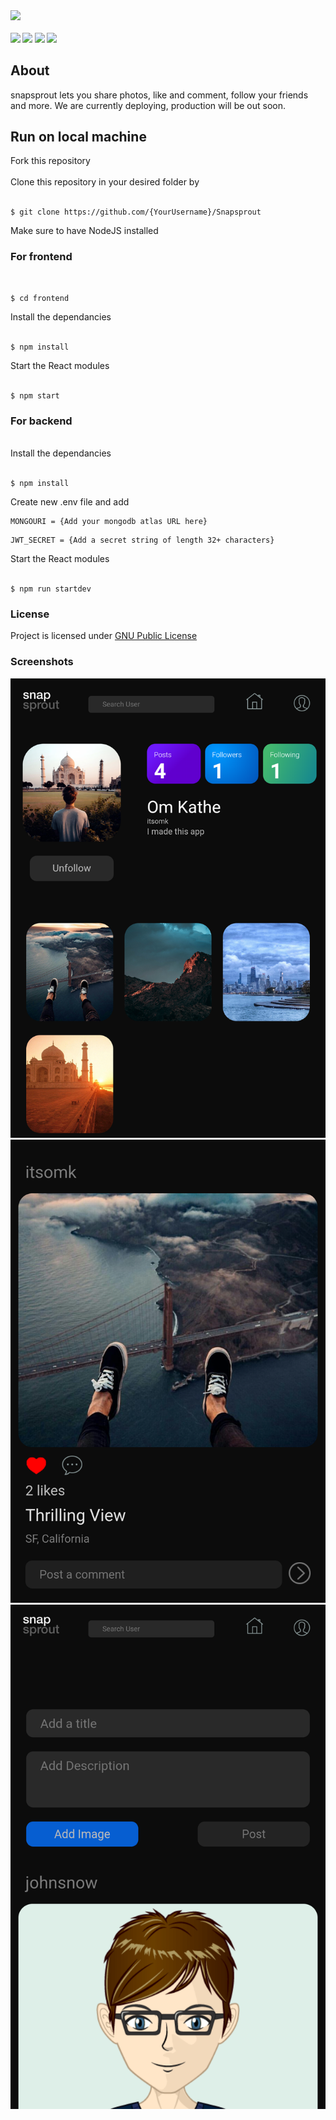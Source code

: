<p align = "left">
<img height="80px" align = "center" src = "server/client\src\resources\icons\logodouble.svg"/>
</p>

<div align = "left">
    <h4 align = "left"> <a href="https://github.com/itsomkathe/Snapsprout/commits/master"><img src="https://img.shields.io/github/last-commit/itsomkathe/Snapsprout.svg?style=plastic&color=green"/></a> <a href="https://github.com/itsomkathe/Snapsprout/commits/master"><img src="https://img.shields.io/github/commit-activity/y/itsomkathe/Snapsprout.svg?style=plastic"/></a> <a href="https://www.gnu.org/licenses/gpl-3.0.en.html"><img src="https://img.shields.io/badge/License-GNU-blue.svg?style=plastic&color=blue"/></a> <a href="https://github.com/itsomkathe/Snapsprout/"><img src="https://img.shields.io/badge/PRs-welcome-brightgreen.svg?style=plastic"/></a>
    </h4>
<div>

<h2 align = "left"> About </h2>
<p align = "left">snapsprout lets you share photos, like and comment, follow your friends and more. We are currently deploying, production will be out soon.</p>
<h2 align = "left">Run on local machine</h2>
<div align = "left">
Fork this repository
<br/><br/>
Clone this repository in your desired folder by 
<br/><br/>
<pre><code>$ git clone https://github.com/{YourUsername}/Snapsprout</code></pre>
Make sure to have NodeJS installed
	
<h3>For frontend</h3>
<br/>
<pre><code>$ cd frontend</code></pre>
Install the dependancies
<br/><br/>
<pre><code>$ npm install</code></pre>
Start the React modules
<br/><br/>
<pre><code>$ npm start</code></pre>
</div>

<h3>For backend</h3>
<br/>
Install the dependancies
<br/><br/>
<pre><code>$ npm install</code></pre>
Create new .env file and add
<pre><code>MONGOURI = {Add your mongodb atlas URL here}</code></pre>
<pre><code>JWT_SECRET = {Add a secret string of length 32+ characters}</code></pre>
Start the React modules
<br/><br/>
<pre><code>$ npm run startdev</code></pre>
</div>
<h3>License</h3>
<p>Project is licensed under <a href = "https://www.gnu.org/licenses/gpl-3.0.en.html" target = "_blank">GNU Public License</a></p>
<div align = "left">
    <h3>Screenshots</h3>
    <img src = "./public/Screenshots/1.png"/>
    <img src = "./public/Screenshots/2.png"/>
    <img src = "./public/Screenshots/3.png"/>
<div/>
